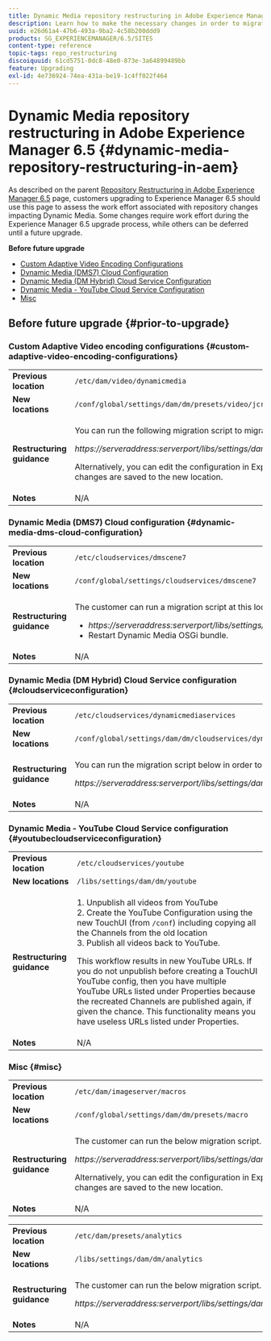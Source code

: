 ```yaml
---
title: Dynamic Media repository restructuring in Adobe Experience Manager 6.5
description: Learn how to make the necessary changes in order to migrate to the new repository structure in Experience Manager 6.5 for Dynamic Media.
uuid: e26d61a4-47b6-493a-9ba2-4c58b200ddd9
products: SG_EXPERIENCEMANAGER/6.5/SITES
content-type: reference
topic-tags: repo_restructuring
discoiquuid: 61cd5751-0dc8-48e0-873e-3a64899489bb
feature: Upgrading
exl-id: 4e736924-74ea-431a-be19-1c4ff022f464
---
```

# Dynamic Media repository restructuring in Adobe Experience Manager 6.5 {#dynamic-media-repository-restructuring-in-aem}

As described on the parent [Repository Restructuring in Adobe Experience Manager 6.5](/help/sites-deploying/repository-restructuring.md) page, customers upgrading to Experience Manager 6.5 should use this page to assess the work effort associated with repository changes impacting Dynamic Media. Some changes require work effort during the Experience Manager 6.5 upgrade process, while others can be deferred until a future upgrade.

**Before future upgrade**

* [Custom Adaptive Video Encoding Configurations](/help/sites-deploying/dynamicmedia-repository-restructuring-in-aem-6-5.md#custom-adaptive-video-encoding-configurations)
* [Dynamic Media (DMS7) Cloud Configuration](/help/sites-deploying/dynamicmedia-repository-restructuring-in-aem-6-5.md#dynamic-media-dms-cloud-configuration)
* [Dynamic Media (DM Hybrid) Cloud Service Configuration](/help/sites-deploying/dynamicmedia-repository-restructuring-in-aem-6-5.md#cloudserviceconfiguration)
* [Dynamic Media - YouTube Cloud Service Configuration](/help/sites-deploying/dynamicmedia-repository-restructuring-in-aem-6-5.md#youtubecloudserviceconfiguration)
* [Misc](/help/sites-deploying/dynamicmedia-repository-restructuring-in-aem-6-5.md#misc)

## Before future upgrade {#prior-to-upgrade}

### Custom Adaptive Video encoding configurations  {#custom-adaptive-video-encoding-configurations}

<table>
 <tbody>
  <tr>
   <td><strong>Previous location</strong></td>
   <td><code>/etc/dam/video/dynamicmedia</code></td>
  </tr>
  <tr>
   <td><strong>New locations</strong></td>
   <td><code>/conf/global/settings/dam/dm/presets/video/jcr:content</code></td>
  </tr>
  <tr>
   <td><strong>Restructuring guidance</strong></td>
   <td><p>You can run the following migration script to migrate to the new location:</p> <p><em>https://serveraddress:serverport/libs/settings/dam/dm/presets.migratedmcontent.json</em></p> <p>Alternatively, you can edit the configuration in Experience Manager UI, and the changes are saved to the new location.</p> </td>
  </tr>
  <tr>
   <td><strong>Notes</strong></td>
   <td>N/A<br /> </td>
  </tr>
 </tbody>
</table>

### Dynamic Media (DMS7) Cloud configuration {#dynamic-media-dms-cloud-configuration}

<table>
 <tbody>
  <tr>
   <td><strong>Previous location</strong></td>
   <td><code>/etc/cloudservices/dmscene7</code></td>
  </tr>
  <tr>
   <td><strong>New locations</strong></td>
   <td><code>/conf/global/settings/cloudservices/dmscene7</code></td>
  </tr>
  <tr>
   <td><strong>Restructuring guidance</strong></td>
   <td><p>The customer can run a migration script at this location:<br /> </p>
    <ul>
     <li><em>https://serveraddress:serverport/libs/settings/dam/dm/presets.migratedmcontent.json</em></li>
     <li>Restart Dynamic Media OSGi bundle.</li>
    </ul> </td>
  </tr>
  <tr>
   <td><strong>Notes</strong></td>
   <td>N/A</td>
  </tr>
 </tbody>
</table>

### Dynamic Media (DM Hybrid) Cloud Service configuration {#cloudserviceconfiguration}

<table>
 <tbody>
  <tr>
   <td><strong>Previous location</strong></td>
   <td><code>/etc/cloudservices/dynamicmediaservices</code></td>
  </tr>
  <tr>
   <td><strong>New locations</strong></td>
   <td><code>/conf/global/settings/dam/dm/cloudservices/dynamicmediaservices</code></td>
  </tr>
  <tr>
   <td><strong>Restructuring guidance</strong></td>
   <td><p>You can run the migration script below in order to align to the latest model:</p> <p><em>https://serveraddress:serverport/libs/settings/dam/dm/presets.migratedmcontent.jso</em></p> </td>
  </tr>
  <tr>
   <td><strong>Notes</strong></td>
   <td>N/A<br /> </td>
  </tr>
 </tbody>
</table>

### Dynamic Media - YouTube Cloud Service configuration  {#youtubecloudserviceconfiguration}

<table>
 <tbody>
  <tr>
   <td><strong>Previous location</strong></td>
   <td><code>/etc/cloudservices/youtube</code></td>
  </tr>
  <tr>
   <td><strong>New locations</strong></td>
   <td><code>/libs/settings/dam/dm/youtube</code></td>
  </tr>
  <tr>
   <td><strong>Restructuring guidance</strong></td>
   <td><p>1. Unpublish all videos from YouTube<br /> 2. Create the YouTube Configuration using the new TouchUI (from <code>/conf</code>) including copying all the Channels from the old location<br /> 3. Publish all videos back to YouTube.</p> <p>This workflow results in new YouTube URLs. If you do not unpublish before creating a TouchUI YouTube config, then you have multiple YouTube URLs listed under Properties because the recreated Channels are published again, if given the chance. This functionality means you have useless URLs listed under Properties.</p> </td>
  </tr>
  <tr>
   <td><strong>Notes</strong></td>
   <td>N/A<br /> </td>
  </tr>
 </tbody>
</table>

### Misc {#misc}

<table>
 <tbody>
  <tr>
   <td><strong>Previous location</strong></td>
   <td><code>/etc/dam/imageserver/macros</code></td>
  </tr>
  <tr>
   <td><strong>New locations</strong></td>
   <td><code>/conf/global/settings/dam/dm/presets/macro</code></td>
  </tr>
  <tr>
   <td><strong>Restructuring guidance</strong></td>
   <td><p>The customer can run the below migration script.</p> <p><em>https://serveraddress:serverport/libs/settings/dam/dm/presets.migratedmcontent.json</em></p> <p>Alternatively, you can edit the configuration in Experience Manager UI, and the changes are saved to the new location.</p> </td>
  </tr>
  <tr>
   <td><strong>Notes</strong></td>
   <td>N/A</td>
  </tr>
 </tbody>
</table>

<table>
 <tbody>
  <tr>
   <td><strong>Previous location</strong></td>
   <td><code>/etc/dam/presets/analytics</code></td>
  </tr>
  <tr>
   <td><strong>New locations</strong></td>
   <td><code>/libs/settings/dam/dm/analytics</code></td>
  </tr>
  <tr>
   <td><strong>Restructuring guidance</strong></td>
   <td><p>The customer can run the below migration script.</p> <p><em>https://serveraddress:serverport/libs/settings/dam/dm/presets.migratedmcontent.json</em></p> </td>
  </tr>
  <tr>
   <td><strong>Notes</strong></td>
   <td>N/A</td>
  </tr>
 </tbody>
</table>
